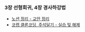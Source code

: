 ### 3장 선형회귀, 4장 경사하강법
- [노션 정리 - 교안 정리](https://www.notion.so/AI-353d686695ae41d5a0fbafa73d86ce03?pvs=4)
- [코랩 클론코딩, 주석달기 - 실습 및 해제](https://colab.research.google.com/drive/14BJihsu_9LeIORZVkwK0BGPEj0uS4BbO#scrollTo=5vg6qUVMuWiA)
